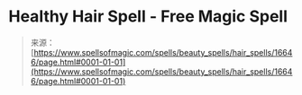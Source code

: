 <!--yml
category: 未分类
date: 2024-06-12 18:57:11
-->

# Healthy Hair Spell - Free Magic Spell

> 来源：[https://www.spellsofmagic.com/spells/beauty_spells/hair_spells/16646/page.html#0001-01-01](https://www.spellsofmagic.com/spells/beauty_spells/hair_spells/16646/page.html#0001-01-01)
